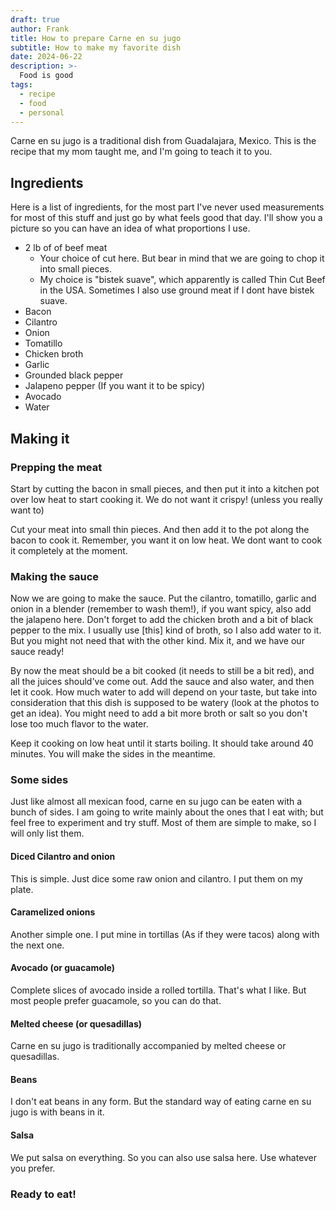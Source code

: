 ```yaml
---
draft: true
author: Frank
title: How to prepare Carne en su jugo
subtitle: How to make my favorite dish
date: 2024-06-22
description: >-
  Food is good
tags:
  - recipe
  - food
  - personal
---
```


Carne en su jugo is a traditional dish from Guadalajara, Mexico. This is the recipe that my mom taught me, and I'm going to teach it to you.

<!--more-->

## Ingredients

Here is a list of ingredients, for the most part I've never used measurements for most of this stuff and just go by what feels good that day. I'll show you a picture so you can have an idea of what proportions I use.

-   2 lb of of beef meat
    -   Your choice of cut here. But bear in mind that we are going to chop it into small pieces.
    -   My choice is "bistek suave", which apparently is called Thin Cut Beef in the USA. Sometimes I also use ground meat if I dont have bistek suave.
-   Bacon
-   Cilantro
-   Onion
-   Tomatillo
-   Chicken broth
-   Garlic
-   Grounded black pepper
-   Jalapeno pepper (If you want it to be spicy)
-   Avocado
-   Water


## Making it


### Prepping the meat

Start by cutting the bacon in small pieces, and then put it into a kitchen pot over low heat to start cooking it. We do not want it crispy! (unless you really want to)

Cut your meat into small thin pieces. And then add it to the pot along the bacon to cook it. Remember, you want it on low heat. We dont want to cook it completely at the moment.


### Making the sauce

Now we are going to make the sauce. Put the cilantro, tomatillo, garlic and onion in a blender (remember to wash them!), if you want spicy, also add the jalapeno here. Don't forget to add the chicken broth and a bit of black pepper to the mix.
I usually use [this] kind of broth, so I also add water to it. But you might not need that with the other kind.
Mix it, and we have our sauce ready!

By now the meat should be a bit cooked (it needs to still be a bit red), and all the juices should've come out. Add the sauce and also water, and then let it cook.
How much water to add will depend on your taste, but take into consideration that this dish is supposed to be watery (look at the photos to get an idea). You might need to add a bit more broth or salt so you don't lose too much flavor to the water.

Keep it cooking on low heat until it starts boiling. It should take around 40 minutes. You will make the sides in the meantime.


### Some sides 

Just like almost all mexican food, carne en su jugo can be eaten with a bunch of sides. I am going to write mainly about the ones that I eat with; but feel free to experiment and try stuff. Most of them are simple to make, so I will only list them.

#### Diced Cilantro and onion

This is simple. Just dice some raw onion and cilantro. I put them on my plate.

#### Caramelized onions

Another simple one. I put mine in tortillas (As if they were tacos) along with the next one.

#### Avocado (or guacamole)

Complete slices of avocado inside a rolled tortilla. That's what I like. But most people prefer guacamole, so you can do that.

#### Melted cheese (or quesadillas)

Carne en su jugo is traditionally accompanied by melted cheese or quesadillas. 

#### Beans

I don't eat beans in any form. But the standard way of eating carne en su jugo is with beans in it.  

#### Salsa

We put salsa on everything. So you can also use salsa here. Use whatever you prefer.

### Ready to eat!


